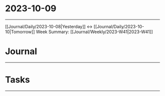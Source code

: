 # 2023-10-09
---
[[Journal/Daily/2023-10-08|Yesterday]] <-> [[Journal/Daily/2023-10-10|Tomorrow]]
Week Summary: [[Journal/Weekly/2023-W41|2023-W41]]

# Journal
---



# Tasks
---
